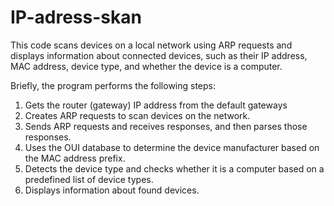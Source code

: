 # IP-adress-skan
This code scans devices on a local network using ARP requests and displays information about connected devices, such as their IP address, MAC address, device type, and whether the device is a computer.

Briefly, the program performs the following steps:

1. Gets the router (gateway) IP address from the default gateways
2. Creates ARP requests to scan devices on the network.
3. Sends ARP requests and receives responses, and then parses those responses.
4. Uses the OUI database to determine the device manufacturer based on the MAC address prefix.
5. Detects the device type and checks whether it is a computer based on a predefined list of device types.
6. Displays information about found devices.
